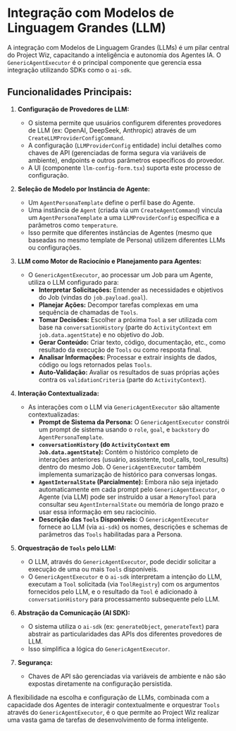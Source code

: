 # Integração com Modelos de Linguagem Grandes (LLM)

A integração com Modelos de Linguagem Grandes (LLMs) é um pilar central do Project Wiz, capacitando a inteligência e autonomia dos Agentes IA. O `GenericAgentExecutor` é o principal componente que gerencia essa integração utilizando SDKs como o `ai-sdk`.

## Funcionalidades Principais:

1.  **Configuração de Provedores de LLM:**
    *   O sistema permite que usuários configurem diferentes provedores de LLM (ex: OpenAI, DeepSeek, Anthropic) através de um `CreateLLMProviderConfigCommand`.
    *   A configuração (`LLMProviderConfig` entidade) inclui detalhes como chaves de API (gerenciadas de forma segura via variáveis de ambiente), endpoints e outros parâmetros específicos do provedor.
    *   A UI (componente `llm-config-form.tsx`) suporta este processo de configuração.

2.  **Seleção de Modelo por Instância de Agente:**
    *   Um `AgentPersonaTemplate` define o perfil base do Agente.
    *   Uma instância de `Agent` (criada via um `CreateAgentCommand`) vincula um `AgentPersonaTemplate` a uma `LLMProviderConfig` específica e a parâmetros como `temperature`.
    *   Isso permite que diferentes instâncias de Agentes (mesmo que baseadas no mesmo template de Persona) utilizem diferentes LLMs ou configurações.

3.  **LLM como Motor de Raciocínio e Planejamento para Agentes:**
    *   O `GenericAgentExecutor`, ao processar um Job para um Agente, utiliza o LLM configurado para:
        *   **Interpretar Solicitações:** Entender as necessidades e objetivos do Job (vindas do `job.payload.goal`).
        *   **Planejar Ações:** Decompor tarefas complexas em uma sequência de chamadas de `Tools`.
        *   **Tomar Decisões:** Escolher a próxima `Tool` a ser utilizada com base na `conversationHistory` (parte do `ActivityContext` em `job.data.agentState`) e no objetivo do Job.
        *   **Gerar Conteúdo:** Criar texto, código, documentação, etc., como resultado da execução de `Tools` ou como resposta final.
        *   **Analisar Informações:** Processar e extrair insights de dados, código ou logs retornados pelas `Tools`.
        *   **Auto-Validação:** Avaliar os resultados de suas próprias ações contra os `validationCriteria` (parte do `ActivityContext`).

4.  **Interação Contextualizada:**
    *   As interações com o LLM via `GenericAgentExecutor` são altamente contextualizadas:
        *   **Prompt de Sistema da Persona:** O `GenericAgentExecutor` constrói um prompt de sistema usando o `role`, `goal`, e `backstory` do `AgentPersonaTemplate`.
        *   **`conversationHistory` (do `ActivityContext` em `Job.data.agentState`):** Contém o histórico completo de interações anteriores (usuário, assistente, tool_calls, tool_results) dentro do mesmo Job. O `GenericAgentExecutor` também implementa sumarização de histórico para conversas longas.
        *   **`AgentInternalState` (Parcialmente):** Embora não seja injetado automaticamente em cada prompt pelo `GenericAgentExecutor`, o Agente (via LLM) pode ser instruído a usar a `MemoryTool` para consultar seu `AgentInternalState` ou memória de longo prazo e usar essa informação em seu raciocínio.
        *   **Descrição das `Tools` Disponíveis:** O `GenericAgentExecutor` fornece ao LLM (via `ai-sdk`) os nomes, descrições e schemas de parâmetros das `Tools` habilitadas para a Persona.

5.  **Orquestração de `Tools` pelo LLM:**
    *   O LLM, através do `GenericAgentExecutor`, pode decidir solicitar a execução de uma ou mais `Tools` disponíveis.
    *   O `GenericAgentExecutor` e o `ai-sdk` interpretam a intenção do LLM, executam a `Tool` solicitada (via `ToolRegistry`) com os argumentos fornecidos pelo LLM, e o resultado da `Tool` é adicionado à `conversationHistory` para processamento subsequente pelo LLM.

6.  **Abstração da Comunicação (AI SDK):**
    *   O sistema utiliza o `ai-sdk` (ex: `generateObject`, `generateText`) para abstrair as particularidades das APIs dos diferentes provedores de LLM.
    *   Isso simplifica a lógica do `GenericAgentExecutor`.

7.  **Segurança:**
    *   Chaves de API são gerenciadas via variáveis de ambiente e não são expostas diretamente na configuração persistida.

A flexibilidade na escolha e configuração de LLMs, combinada com a capacidade dos Agentes de interagir contextualmente e orquestrar `Tools` através do `GenericAgentExecutor`, é o que permite ao Project Wiz realizar uma vasta gama de tarefas de desenvolvimento de forma inteligente.

